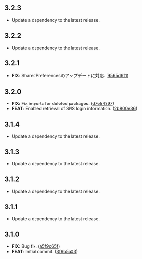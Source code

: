 ## 3.2.3

 - Update a dependency to the latest release.

## 3.2.2

 - Update a dependency to the latest release.

## 3.2.1

 - **FIX**: SharedPreferencesのアップデートに対応. ([9565d9f1](https://github.com/mathrunet/flutter_masamune/commit/9565d9f1a63f653217f6c97273bf52091e76892e))

## 3.2.0

 - **FIX**: Fix imports for deleted packages. ([d7e54897](https://github.com/mathrunet/flutter_masamune/commit/d7e5489731460a7e2040f24cb411e423a4077c93))
 - **FEAT**: Enabled retrieval of SNS login information. ([2b800e36](https://github.com/mathrunet/flutter_masamune/commit/2b800e36f0185354c79ff63613196e6d65469a8d))

## 3.1.4

 - Update a dependency to the latest release.

## 3.1.3

 - Update a dependency to the latest release.

## 3.1.2

 - Update a dependency to the latest release.

## 3.1.1

 - Update a dependency to the latest release.

## 3.1.0

 - **FIX**: Bug fix. ([a5f9c65f](https://github.com/mathrunet/flutter_masamune/commit/a5f9c65faef4e11bfa0721c4ad1e6c47b718f08e))
 - **FEAT**: Initial commit. ([3f9b5a03](https://github.com/mathrunet/flutter_masamune/commit/3f9b5a0321eca1dc683163dfc7d74ca9271d3823))

